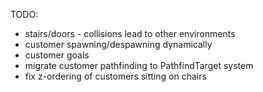 TODO:
* stairs/doors - collisions lead to other environments
* customer spawning/despawning dynamically
* customer goals
* migrate customer pathfinding to PathfindTarget system
* fix z-ordering of customers sitting on chairs

